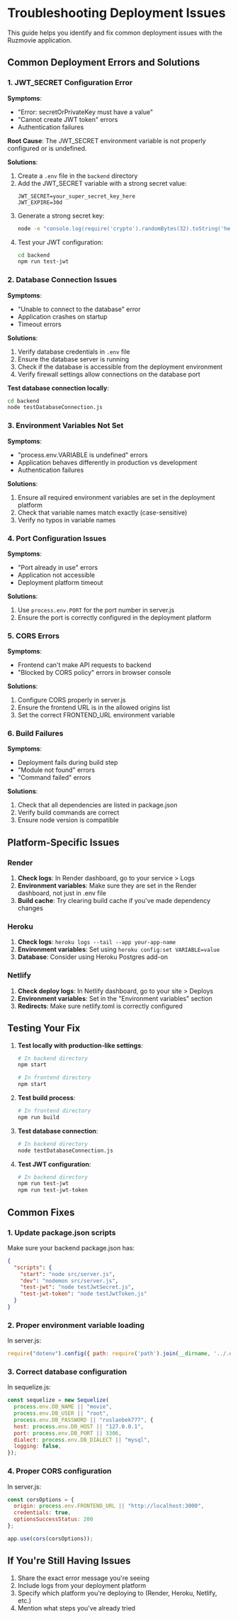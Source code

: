 # Troubleshooting Deployment Issues

This guide helps you identify and fix common deployment issues with the Ruzmovie application.

## Common Deployment Errors and Solutions

### 1. JWT_SECRET Configuration Error

**Symptoms**:
- "Error: secretOrPrivateKey must have a value"
- "Cannot create JWT token" errors
- Authentication failures

**Root Cause**:
The JWT_SECRET environment variable is not properly configured or is undefined.

**Solutions**:
1. Create a `.env` file in the `backend` directory
2. Add the JWT_SECRET variable with a strong secret value:
   ```env
   JWT_SECRET=your_super_secret_key_here
   JWT_EXPIRE=30d
   ```
3. Generate a strong secret key:
   ```bash
   node -e "console.log(require('crypto').randomBytes(32).toString('hex'))"
   ```
4. Test your JWT configuration:
   ```bash
   cd backend
   npm run test-jwt
   ```

### 2. Database Connection Issues

**Symptoms**:
- "Unable to connect to the database" error
- Application crashes on startup
- Timeout errors

**Solutions**:
1. Verify database credentials in `.env` file
2. Ensure the database server is running
3. Check if the database is accessible from the deployment environment
4. Verify firewall settings allow connections on the database port

**Test database connection locally**:
```bash
cd backend
node testDatabaseConnection.js
```

### 3. Environment Variables Not Set

**Symptoms**:
- "process.env.VARIABLE is undefined" errors
- Application behaves differently in production vs development
- Authentication failures

**Solutions**:
1. Ensure all required environment variables are set in the deployment platform
2. Check that variable names match exactly (case-sensitive)
3. Verify no typos in variable names

### 4. Port Configuration Issues

**Symptoms**:
- "Port already in use" errors
- Application not accessible
- Deployment platform timeout

**Solutions**:
1. Use `process.env.PORT` for the port number in server.js
2. Ensure the port is correctly configured in the deployment platform

### 5. CORS Errors

**Symptoms**:
- Frontend can't make API requests to backend
- "Blocked by CORS policy" errors in browser console

**Solutions**:
1. Configure CORS properly in server.js
2. Ensure the frontend URL is in the allowed origins list
3. Set the correct FRONTEND_URL environment variable

### 6. Build Failures

**Symptoms**:
- Deployment fails during build step
- "Module not found" errors
- "Command failed" errors

**Solutions**:
1. Check that all dependencies are listed in package.json
2. Verify build commands are correct
3. Ensure node version is compatible

## Platform-Specific Issues

### Render

1. **Check logs**: In Render dashboard, go to your service > Logs
2. **Environment variables**: Make sure they are set in the Render dashboard, not just in .env file
3. **Build cache**: Try clearing build cache if you've made dependency changes

### Heroku

1. **Check logs**: `heroku logs --tail --app your-app-name`
2. **Environment variables**: Set using `heroku config:set VARIABLE=value`
3. **Database**: Consider using Heroku Postgres add-on

### Netlify

1. **Check deploy logs**: In Netlify dashboard, go to your site > Deploys
2. **Environment variables**: Set in the "Environment variables" section
3. **Redirects**: Make sure netlify.toml is correctly configured

## Testing Your Fix

1. **Test locally with production-like settings**:
   ```bash
   # In backend directory
   npm start
   
   # In frontend directory
   npm start
   ```

2. **Test build process**:
   ```bash
   # In frontend directory
   npm run build
   ```

3. **Test database connection**:
   ```bash
   # In backend directory
   node testDatabaseConnection.js
   ```

4. **Test JWT configuration**:
   ```bash
   # In backend directory
   npm run test-jwt
   npm run test-jwt-token
   ```

## Common Fixes

### 1. Update package.json scripts

Make sure your backend package.json has:
```json
{
  "scripts": {
    "start": "node src/server.js",
    "dev": "nodemon src/server.js",
    "test-jwt": "node testJwtSecret.js",
    "test-jwt-token": "node testJwtToken.js"
  }
}
```

### 2. Proper environment variable loading

In server.js:
```javascript
require("dotenv").config({ path: require('path').join(__dirname, '../.env') });
```

### 3. Correct database configuration

In sequelize.js:
```javascript
const sequelize = new Sequelize(
  process.env.DB_NAME || "movie",
  process.env.DB_USER || "root",
  process.env.DB_PASSWORD || "ruslanbek777", {
  host: process.env.DB_HOST || "127.0.0.1",
  port: process.env.DB_PORT || 3306,
  dialect: process.env.DB_DIALECT || "mysql",
  logging: false,
});
```

### 4. Proper CORS configuration

In server.js:
```javascript
const corsOptions = {
  origin: process.env.FRONTEND_URL || "http://localhost:3000",
  credentials: true,
  optionsSuccessStatus: 200
};

app.use(cors(corsOptions));
```

## If You're Still Having Issues

1. Share the exact error message you're seeing
2. Include logs from your deployment platform
3. Specify which platform you're deploying to (Render, Heroku, Netlify, etc.)
4. Mention what steps you've already tried